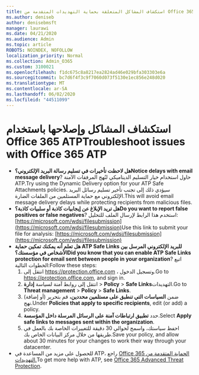 ```yaml
---
title: استكشاف المشاكل المتعلقة بحماية التهديدات المتقدمة من Office 365 (ATP)
ms.author: deniseb
author: denisebmsft
manager: laurawi
ms.date: 04/21/2020
ms.audience: Admin
ms.topic: article
ROBOTS: NOINDEX, NOFOLLOW
localization_priority: Normal
ms.collection: Admin_O365
ms.custom: 3100021
ms.openlocfilehash: f1dc675c8a8217ea2824ad46e029bfa303303e6a
ms.sourcegitcommit: bc7d6f4f3c9f7060d073f5130e1ec856e248d020
ms.translationtype: MT
ms.contentlocale: ar-SA
ms.lasthandoff: 06/02/2020
ms.locfileid: "44511099"
---
```

# <a name="troubleshoot-issues-with-office-365-atp"></a><span data-ttu-id="2c448-102">استكشاف المشاكل وإصلاحها باستخدام Office 365 ATP</span><span class="sxs-lookup"><span data-stu-id="2c448-102">Troubleshoot issues with Office 365 ATP</span></span>

- <span data-ttu-id="2c448-103">**هل لاحظت تأخيرات في تسليم رسالة البريد الإلكتروني؟**</span><span class="sxs-lookup"><span data-stu-id="2c448-103">**Notice delays with email message delivery**?</span></span> <span data-ttu-id="2c448-104">حاول استخدام خيار التسليم الديناميكي لنُهج المرفقات الآمنة ATP.</span><span class="sxs-lookup"><span data-stu-id="2c448-104">Try using the Dynamic Delivery option for your ATP Safe Attachments policies.</span></span> <span data-ttu-id="2c448-105">سيؤدي ذلك إلى تجنب تأخير تسليم رسائل البريد الإلكتروني مع حماية المستلمين من الملفات الضارة.</span><span class="sxs-lookup"><span data-stu-id="2c448-105">This will avoid email message delivery delays while protecting recipients from malicious files.</span></span>
- <span data-ttu-id="2c448-106">**هل تريد الإبلاغ عن إيجابيات كاذبة أو سلبيات كاذبة؟**</span><span class="sxs-lookup"><span data-stu-id="2c448-106">**Do you want to report false positives or false negatives**?</span></span> <span data-ttu-id="2c448-107">استخدم هذا الرابط لإرسال الملف للتحليل:[https://microsoft.com/wdsi/filesubmission](https://microsoft.com/wdsi/filesubmission)</span><span class="sxs-lookup"><span data-stu-id="2c448-107">Use this link to submit your file for analysis: [https://microsoft.com/wdsi/filesubmission](https://microsoft.com/wdsi/filesubmission)</span></span>
- <span data-ttu-id="2c448-108">**هل تعلم أنه يمكنك تمكين حماية ATP Safe Links للبريد الإلكتروني المرسل بين الأشخاص في مؤسستك؟**</span><span class="sxs-lookup"><span data-stu-id="2c448-108">**Did you know that you can enable ATP Safe Links protection for email sent between people in your organization**?</span></span> <span data-ttu-id="2c448-109">اتبع الخطوات التالية:</span><span class="sxs-lookup"><span data-stu-id="2c448-109">Follow these steps:</span></span>
    1. <span data-ttu-id="2c448-110">انتقل إلى https://protection.office.com ، وتسجيل الدخول.</span><span class="sxs-lookup"><span data-stu-id="2c448-110">Go to https://protection.office.com, and sign in.</span></span>
    2. <span data-ttu-id="2c448-111">انتقل إلى روابط آمنة لسياسة **إدارة**  >  **Policy**  >  **Safe Links**التهديدات.</span><span class="sxs-lookup"><span data-stu-id="2c448-111">Go to **Threat management** > **Policy** > **Safe Links**.</span></span>
    3. <span data-ttu-id="2c448-112">ضمن **السياسات التي تنطبق على مستلمين محددين،** قم بتحرير (أو إضافة) نهج.</span><span class="sxs-lookup"><span data-stu-id="2c448-112">Under **Policies that apply to specific recipients**, edit (or add) a policy.</span></span>
    4. <span data-ttu-id="2c448-113">حدد **تطبيق ارتباطات آمنة على الرسائل المرسلة داخل المؤسسة**.</span><span class="sxs-lookup"><span data-stu-id="2c448-113">Select **Apply safe links to messages sent within the organization**.</span></span>
    5. <span data-ttu-id="2c448-114">احفظ سياستك، واسمح لحوالي 30 دقيقة للتغييرات الخاصة بك بالعمل في طريقها من خلال مركز البيانات الخاص بك.</span><span class="sxs-lookup"><span data-stu-id="2c448-114">Save your policy, and allow about 30 minutes for your changes to work their way through your datacenter.</span></span>
- <span data-ttu-id="2c448-115">للحصول على مزيد من المساعدة في ATP، راجع [Office 365 الحماية المتقدمة من التهديدات.](https://docs.microsoft.com/microsoft-365/security/office-365-security/office-365-atp)</span><span class="sxs-lookup"><span data-stu-id="2c448-115">To get more help with ATP, see [Office 365 Advanced Threat Protection](https://docs.microsoft.com/microsoft-365/security/office-365-security/office-365-atp).</span></span>